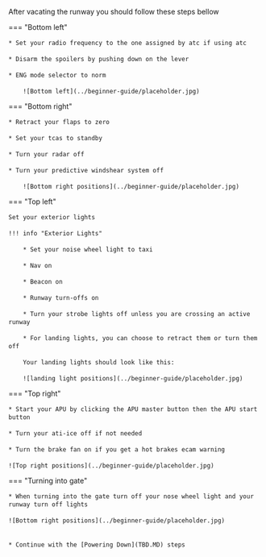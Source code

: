 After vacating the runway you should follow these steps bellow

=== "Bottom left"

    * Set your radio frequency to the one assigned by atc if using atc

    * Disarm the spoilers by pushing down on the lever

    * ENG mode selector to norm

        ![Bottom left](../beginner-guide/placeholder.jpg)

=== "Bottom right"

    * Retract your flaps to zero

    * Set your tcas to standby

    * Turn your radar off

    * Turn your predictive windshear system off

        ![Bottom right positions](../beginner-guide/placeholder.jpg)

=== "Top left"

    Set your exterior lights

    !!! info "Exterior Lights"

        * Set your noise wheel light to taxi

        * Nav on

        * Beacon on

        * Runway turn-offs on

        * Turn your strobe lights off unless you are crossing an active runway

        * For landing lights, you can choose to retract them or turn them off

        Your landing lights should look like this:

        ![landing light positions](../beginner-guide/placeholder.jpg)

=== "Top right"

    * Start your APU by clicking the APU master button then the APU start button

    * Turn your ati-ice off if not needed

    * Turn the brake fan on if you get a hot brakes ecam warning

    ![Top right positions](../beginner-guide/placeholder.jpg)

=== "Turning into gate"

    * When turning into the gate turn off your nose wheel light and your runway turn off lights

    ![Bottom right positions](../beginner-guide/placeholder.jpg)


    * Continue with the [Powering Down](TBD.MD) steps
